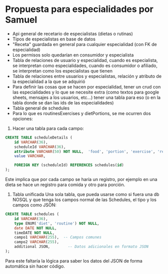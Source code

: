# Propuesta para especialidades por Samuel

- Api general de recetario de especialistas (dietas o rutinas)
- Tipos de especialistas en base de datos
- "Receta" guardada en general para cualquier especialidad (con FK de especialidad)
- Los permisos solo quedarían en consumidor y especialista
- Tabla de relaciones de usuario y especialidad, cuando es especialista, se interpretan como especialidades, cuando es consumidor o afiliado, se interpretan como los especialistas que tienen
- Tabla de relaciones entre usuarios y especialistas, relación y atributo de la especialidad a la que se adquirió
- Para definir las cosas que se hacen por especialidad, tener un crud con las especialidades y lo que se necesite extra (como textos para google sheets, mensajes a los usuarios, etc...) tener una tabla para eso (o en la tabla donde se dan las ids de las especialidades)
- Tabla general de schedules
- Para lo que es routinesExercises y dietPortions, se me ocurren dos opciones:

1. Hacer una tabla para cada campo:

```SQL
CREATE TABLE scheduleDetails (
    id VARCHAR(36),
    scheduleId VARCHAR(36),
    attribute VARCHAR(50) NOT NULL,  'food', 'portion', 'exercise', 'repetitions', etc..
    value VARCHAR,

    FOREIGN KEY (scheduleId) REFERENCES schedules(id)
);
```

Este implica que por cada campo se haría un registro, por ejemplo en una dieta se hace un registro para comida y otro para porción.

1. Tabla unificada
   Una sola tabla, que pueda usarse como si fuera una db NOSQL y que tenga los campos normal de las Schedules, el tipo y los campos como JSON:

```SQL
CREATE TABLE schedules (
    id VARCHAR(36),
    type ENUM('diet', 'routine') NOT NULL,
    date DATE NOT NULL,
    timeDATE NOT NULL,
    campo1 VARCHAR(255),  -- Campos comunes
    campo2 VARCHAR(255),
    additional JSON,        -- Datos adicionales en formato JSON
);
```

Para este faltaría la lógica para saber los datos del JSON de forma automática sin hacer código.
